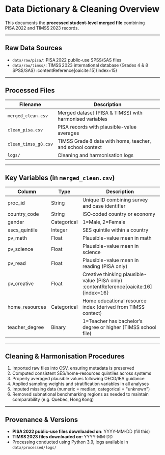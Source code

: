 # Data Dictionary & Cleaning Overview

This documents the **processed student-level merged file** combining PISA 2022 and TIMSS 2023 records.

---

## Raw Data Sources

- `data/raw/pisa/`: PISA 2022 public-use SPSS/SAS files  
- `data/raw/timss/`: TIMSS 2023 international database (Grades 4 & 8 SPSS/SAS) :contentReference[oaicite:15]{index=15}

---

## Processed Files

| Filename             | Description                                           |
|----------------------|-------------------------------------------------------|
| `merged_clean.csv`   | Merged dataset (PISA & TIMSS) with harmonised variables |
| `clean_pisa.csv`     | PISA records with plausible-value averages            |
| `clean_timss_g8.csv` | TIMSS Grade 8 data with home, teacher, and school context |
| `logs/`              | Cleaning and harmonisation logs                       |

---

## Key Variables (in `merged_clean.csv`)

| Column            | Type       | Description                                                      |
|-------------------|------------|------------------------------------------------------------------|
| proc_id           | String     | Unique ID combining survey and case identifier                   |
| country_code      | String     | ISO‑coded country or economy                                      |
| gender            | Categorical| 1=Male, 2=Female                                                  |
| escs_quintile     | Integer    | SES quintile within a country                                     |
| pv_math           | Float      | Plausible-value mean in math                                     |
| pv_science        | Float      | Plausible-value mean in science                                  |
| pv_read           | Float      | Plausible-value mean in reading (PISA only)                      |
| pv_creative       | Float      | Creative thinking plausible-value (PISA only) :contentReference[oaicite:16]{index=16} |
| home_resources    | Categorical| Home educational resource index (derived from TIMSS context)      |
| teacher_degree    | Binary     | 1=Teacher has bachelor’s degree or higher (TIMSS school file)     |

---

## Cleaning & Harmonisation Procedures

1. Imported raw files into CSV, ensuring metadata is preserved  
2. Computed consistent SES/home-resources quintiles across systems  
3. Properly averaged plausible values following OECD/IEA guidance  
4. Applied sampling weights and stratification variables in all analyses  
5. Imputed missing data (numeric = median; categorical = "unknown")  
6. Removed subnational benchmarking regions as needed to maintain comparability (e.g. Quebec, Hong Kong)

---

## Provenance & Versions

- **PISA 2022 public-use files downloaded on:** YYYY‑MM‑DD (fill this)  
- **TIMSS 2023 files downloaded on:** YYYY‑MM‑DD  
- Processing conducted using Python 3.9, logs available in `data/processed/logs/`
